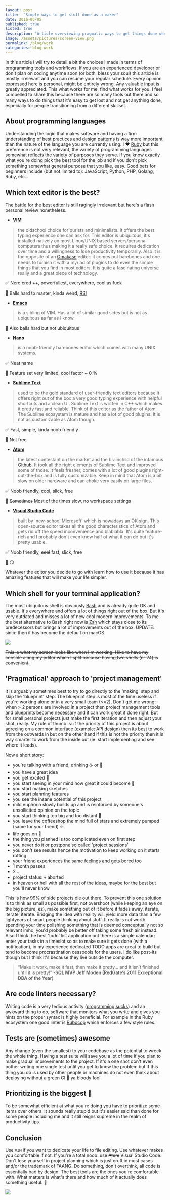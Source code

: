 ```yaml
---
layout: post
title:  "Simple ways to get stuff done as a maker"
date: 2016-06-05
published: true
listed: true
description: "Article overviewing pragmatic ways to get things done when wou work with software."
image: /assets/pictures/screen-view.png
permalink: /blog/work
categories: blog work
---
```


In this article I will try to detail a bit the choices I made in terms of programming tools and workflows. If you are an experienced developer or don't plan on coding anytime soon (or both, bless your soul) this article is mostly irrelevant and you can resume your regular schedule. Every opinion expressed here is personal, might be entirely wrong. Any valuable input is greatly appreciated. This what works for me, find what works for you. I feel compelled to share this because there are so many tools out there and so many ways to do things that it's easy to get lost and not get anything done, especially for people transitioning from a different skillset.

## About programming languages
Understanding the logic that makes software and having a firm understanding of best practices and [design patterns](https://en.wikipedia.org/wiki/Software_design_pattern) is way more important than the nature of the language you are currently using. I :heart: [Ruby](https://www.ruby-lang.org/en/) but this preference is not very relevant, the variety of programming languages somewhat reflects the variety of purposes they serve. If you know exactly what you're doing pick the best tool for the job and if you don't pick something somewhat general purpose that you like, easy. Good bets for beginners include (but not limited to): JavaScript, Python, PHP, Golang, Ruby, etc...

## Which text editor is the best?
The battle for the best editor is still ragingly irrelevant but here's a flash personal review nonetheless.

 - **[VIM](http://www.vim.org/)**

>the oldschool choice for purists and minimalists. It offers the best typing experience one can ask for. This editor is ubiquitous, it's installed natively on most Linux/UNIX based servers/personal computers thus making it a really safe choice. It requires dedication over time and a willingness to lose productivity temporarily. Also it is the opposite of an [Omakase](https://en.wikipedia.org/wiki/Omakase) editor: it comes out barebones and one needs to furnish it with a myriad of plugins to do even the simple things that you find in most editors. It is quite a fascinating universe really and a great piece of technology.

:white_check_mark: Nerd cred ++, powerfullest, everywhere, cool as fuck

:no_entry_sign: Balls hard to master, kinda weird, [RSI](https://en.wikipedia.org/wiki/Repetitive_strain_injury)

- **[Emacs](https://www.gnu.org/software/emacs/)**

>is a sibling of VIM. Has a lot of similar good sides but is not as ubiquitous as far as I know.

:no_entry_sign: Also balls hard but not ubiquitous

- **[Nano](https://www.nano-editor.org/)**

>is a noob-friendly barebones editor which comes with many UNIX systems.

:white_check_mark: Neat name

:no_entry_sign: Feature set very limited, cool factor ~ 0 %

- **[Sublime Text](https://www.sublimetext.com/)**

>used to be the gold standard of user-friendly text editors because it offers right out of the box a very good typing experience with helpful shortcuts and a clean UI.
Sublime Text is written in C++ which makes it pretty fast and reliable. Think of this editor as the father of Atom. The Sublime ecosystem is mature and has a lot of good plugins. It is not as customizable as Atom though.

:white_check_mark: Fast, simple, kinda noob friendly

:no_entry_sign: Not free

- **[Atom](https://atom.io/)**

>the latest contestant on the market and the brainchild of the infamous [Github](https://github.com). It took all the right elements of Sublime Text and improved some of those. It feels fresher, comes with a lot of good plugins right-out-the-box and is fully customizable. Keep in mind that Atom is a bit slow on older hardware and can choke very easily on large files.

:white_check_mark: Noob friendly, cool, slick, free

:no_entry_sign: ~~Sometimes~~ Most of the times slow, no workspace settings

- **[Visual Studio Code](https://code.visualstudio.com/)**

>built by 'new-school Microsoft' which is nowadays an OK sign. This open-source editor takes all the good characteristics of Atom and gets rid off the speed inconvenience and blablabla. It's quite feature-rich and I probably don't even know half of what it can do but it's pretty usable.

:white_check_mark: Noob friendly, ~~cool~~ fast, slick, free

:no_entry_sign: :smirk:

Whatever the editor you decide to go with learn how to use it because it has amazing features that will make your life simpler.

## Which shell for your terminal application?
The most ubiquitous shell is obviously [Bash](https://en.wikipedia.org/wiki/Bash_%28Unix_shell%29) and is already quite OK and usable. It's everywhere and offers a lot of things right out of the box. But it's very outdated and misses a lot of new cool modern improvements. To me the best alternative to Bash right now is [Zsh](https://en.wikipedia.org/wiki/Z_shell) which stays close to its predecessors but brings a lot of improvements out of the box. UPDATE: since then it has become the default on macOS.

<img class='post-image' src="https://raw.githubusercontent.com/pskl/pskl.github.io/master/assets/pictures/screen-view.png">

~~This is what my screen looks like when I'm working. I like to have my console along my editor which I split because having two shells (or 24) is convenient.~~

## 'Pragmatical' approach to 'project management'
It is arguably sometimes best to try to go directly to the 'making' step and skip the 'blueprint' step. The blueprint step is most of the time useless if you're working alone or in a very small team (<=2). Don't get me wrong: when > 2 persons are involved in a project then project management tools and blueprints become necessary and it can work great if done right. But for small personal projects just make the first iteration and then adjust your shot, really. My rule of thumb is: if the priority of this project is about agreeing on a common interface (example: API design) then its best to work from the outwards in but on the other hand if this is not the priority then it is way smarter to work from the inside out (ie: start implementing and see where it leads).

Now a short story:

* you're talking with a friend, drinking :coffee: or :beer:
* you have a great idea
* you get excited :tada:
* you start seeing in your mind how great it could become :rainbow:
* you start making sketches
* you start planning features
* you see the insane potential of this project
* mild euphoria slowly builds up and is reinforced by someone's unsollicited opinion on the topic
* you start thinking too big and too distant :telescope:
* you leave the coffeeshop the mind full of stars and extremely pumped (same for your friend) :star:
* life goes on :walking:
* the thing you planned is too complicated even on first step
* you never do it or postpone so called 'project sessions'
* you don't see results hence the motivation to keep working on it starts rotting
* your friend experiences the same feelings and gets bored too
* 1 month passes
* 2 ...
* project status: :skull: aborted
* in heaven or hell with all the rest of the ideas, maybe for the best but you'll never know

This is how 99% of side projects die out there. To prevent this one solution is to think as small as possible first, not overshoot (while keeping an eye on the big picture, ez), make something out of it before it fades away, iterate, iterate, iterate. Bridging the idea with reality will yield more data than a few lightyears of smart people thinking about stuff. It really is not worth spending your time polishing something that is deemed conceptually not so relevant imho, you'd probably be better off taking some fresh air instead. Also I think the best 'todo' list application out there is a simple calendar: enter your tasks in a timeslot so as to make sure it gets done (with a notification), in my experience dedicated TODO apps are great to build but tend to become procrastination cesspools for the users. I do like post-its though but I think it's because they live outside the computer.

>“Make it work, make it fast, then make it pretty… and it isn’t finished until it is pretty!” __-SQL MVP Jeff Moden (RedGate’s 2011 Exceptional DBA of the Year)__

## Are code linters necessary?
Writing code is a very tedious activity ([programming sucks](https://www.stilldrinking.org/programming-sucks)) and an awkward thing to do, software that monitors what you write and gives you hints on the proper syntax is highly beneficial. For example in the Ruby ecosystem one good linter is [Rubocop](https://github.com/bbatsov/rubocop) which enforces a few style rules.

## Tests are (sometimes) awesome
Any change (even the smallest) to your codebase as the potential to wreck the whole thing. Having a test suite will save you a lot of time if you plan to make gradual improvements to the project. If it's a one shot don't even bother writing one single test until you get to know the problem but if this thing you do is used by other people or machines do not even think about deploying without a green CI :tada: ya bloody fool.

## Prioritizing is the biggest :key:
To be somewhat efficient at what you're doing you have to prioritize some items over others. It sounds really stupid but it's easier said than done for some people including me and it still reigns supreme in the realm of productivity tips.

## Conclusion
Use `VIM` if you want to dedicate your life to file editing. Use whatever makes you comfortable if not. If you're a total noob: use ~~Atom~~ Visual Studio Code. Don't lose yourself in project planning which is just cruft in most cases and/or the trademark of FAANG. Do something, don't overthink, all code is essentially bad by design. The best tools are the ones you're comfortable with. What matters is what's there and how much of it actually does something useful. :hammer:

<img class='post-image' src="https://pascal.cc/assets/gifs/cat_business.gif">
